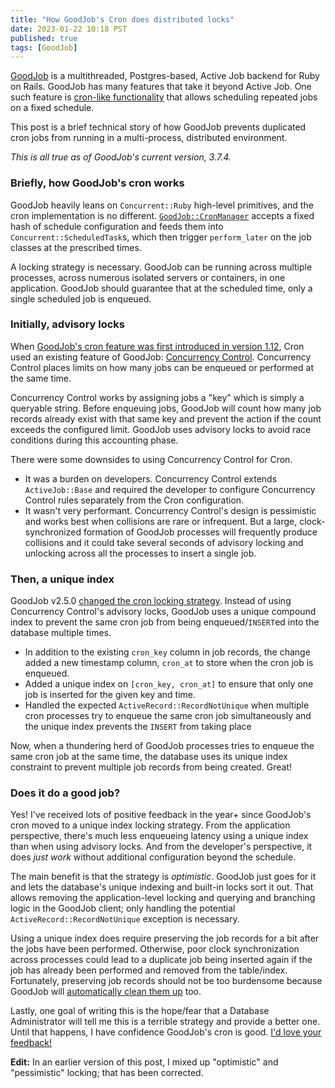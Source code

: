 ```yaml
---
title: "How GoodJob's Cron does distributed locks"
date: 2023-01-22 10:18 PST
published: true
tags: [GoodJob]
---
```


[GoodJob](https://github.com/bensheldon/good_job) is a multithreaded, Postgres-based, Active Job backend for Ruby on Rails. GoodJob has many features that take it beyond Active Job. One such feature is [cron-like functionality](https://github.com/bensheldon/good_job/blob/994ecff5323bf0337e10464841128fda100750e6/README.md#cron-style-repeatingrecurring-jobs) that allows scheduling repeated jobs on a fixed schedule. 

This post is a brief technical story of how GoodJob prevents duplicated cron jobs from running in a multi-process, distributed environment.

_This is all true as of GoodJob's current version, 3.7.4._

### Briefly, how GoodJob's cron works

GoodJob heavily leans on `Concurrent::Ruby` high-level primitives, and the cron implementation is no different. [`GoodJob::CronManager`](https://github.com/bensheldon/good_job/blob/994ecff5323bf0337e10464841128fda100750e6/lib/good_job/cron_manager.rb) accepts a fixed hash of schedule configuration and feeds them into `Concurrent::ScheduledTask`s, which then trigger `perform_later` on the job classes at the prescribed times. 

A locking strategy is necessary. GoodJob can be running across multiple processes, across numerous isolated servers or containers, in one application. GoodJob should guarantee that at the scheduled time, only a single scheduled job is enqueued. 

### Initially, advisory locks

When [GoodJob's cron feature was first introduced in version 1.12](https://github.com/bensheldon/good_job/pull/297), Cron used an existing feature of GoodJob: [Concurrency Control](https://github.com/bensheldon/good_job/blob/994ecff5323bf0337e10464841128fda100750e6/README.md#activejob-concurrency). Concurrency Control places limits on how many jobs can be enqueued or performed at the same time.

Concurrency Control works by assigning jobs a "key" which is simply a queryable string. Before enqueuing jobs, GoodJob will count how many job records already exist with that same key and prevent the action if the count exceeds the configured limit. GoodJob uses advisory locks to avoid race conditions during this accounting phase.

There were some downsides to using Concurrency Control for Cron. 

- It was a burden on developers. Concurrency Control extends `ActiveJob::Base` and required the developer to configure Concurrency Control rules separately from the Cron configuration.
- It wasn't very performant. Concurrency Control's design is pessimistic and works best when collisions are rare or infrequent. But a large, clock-synchronized formation of GoodJob processes will frequently produce collisions and it could take several seconds of advisory locking and unlocking across all the processes to insert a single job.
 
### Then, a unique index

GoodJob v2.5.0 [changed the cron locking strategy](https://github.com/bensheldon/good_job/pull/423). Instead of using Concurrency Control's advisory locks, GoodJob uses a unique compound index to prevent the same cron job from being enqueued/`INSERT`ed into the database multiple times.

- In addition to the existing `cron_key` column in job records, the change added a new timestamp column, `cron_at` to  store when the cron job is enqueued.
- Added a unique index on `[cron_key, cron_at]` to ensure that only one job is inserted for the given key and time.
- Handled the expected `ActiveRecord::RecordNotUnique` when multiple cron processes try to enqueue the same cron job simultaneously and the unique index prevents the `INSERT` from taking place

Now, when a thundering herd of GoodJob processes tries to enqueue the same cron job at the same time, the database uses its unique index constraint to prevent multiple job records from being created. Great!

### Does it do a good job?

Yes! I've received lots of positive feedback in the year+ since GoodJob's cron moved to a unique index locking strategy. From the application perspective, there's much less enqueueing latency using a unique index than when using advisory locks. And from the developer's perspective, it does _just work_ without additional configuration beyond the schedule.

The main benefit is that the strategy is _optimistic_. GoodJob just goes for it and lets the database's unique indexing and built-in locks sort it out. That allows removing the application-level locking and querying and branching logic in the GoodJob client; only handling the potential `ActiveRecord::RecordNotUnique` exception is necessary.

Using a unique index does require preserving the job records for a bit after the jobs have been performed. Otherwise, poor clock synchronization across processes could lead to a duplicate job being inserted again if the job has already been performed and removed from the table/index. Fortunately, preserving job records should not be too burdensome because GoodJob will [automatically clean them up](https://github.com/bensheldon/good_job/blob/994ecff5323bf0337e10464841128fda100750e6/README.md#monitor-and-preserve-worked-jobs) too.

Lastly, one goal of writing this is the hope/fear that a Database Administrator will tell me this is a terrible strategy and provide a better one. Until that happens, I have confidence GoodJob's cron is good. [I'd love your feedback!](https://github.com/bensheldon/good_job/discussions/806)

**Edit:** In an earlier version of this post, I mixed up "optimistic" and "pessimistic" locking; that has been corrected. 
